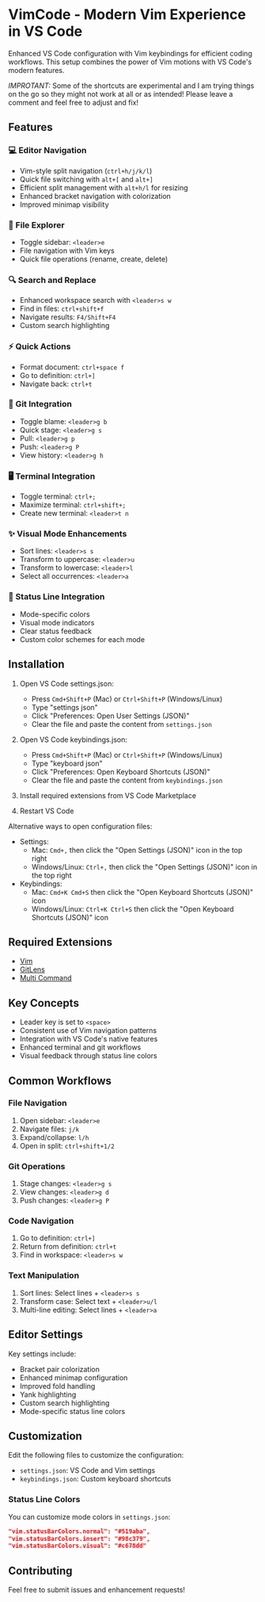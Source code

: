 # VimCode - Modern Vim Experience in VS Code

Enhanced VS Code configuration with Vim keybindings for efficient coding workflows. This setup combines the power of Vim motions with VS Code's modern features.

*IMPROTANT:* Some of the shortcuts are experimental and I am trying things on the go so they might not work at all or as intended! Please leave a comment and feel free to adjust and fix!

## Features

### 💻 Editor Navigation
- Vim-style split navigation (`ctrl+h/j/k/l`)
- Quick file switching with `alt+[` and `alt+]`
- Efficient split management with `alt+h/l` for resizing
- Enhanced bracket navigation with colorization
- Improved minimap visibility

### 📁 File Explorer
- Toggle sidebar: `<leader>e`
- File navigation with Vim keys
- Quick file operations (rename, create, delete)

### 🔍 Search and Replace
- Enhanced workspace search with `<leader>s w`
- Find in files: `ctrl+shift+f`
- Navigate results: `F4/Shift+F4`
- Custom search highlighting

### ⚡ Quick Actions
- Format document: `ctrl+space f`
- Go to definition: `ctrl+]`
- Navigate back: `ctrl+t`

### 🔧 Git Integration
- Toggle blame: `<leader>g b`
- Quick stage: `<leader>g s`
- Pull: `<leader>g p`
- Push: `<leader>g P`
- View history: `<leader>g h`

### 🖥️ Terminal Integration
- Toggle terminal: `ctrl+;`
- Maximize terminal: `ctrl+shift+;`
- Create new terminal: `<leader>t n`

### ✨ Visual Mode Enhancements
- Sort lines: `<leader>s s`
- Transform to uppercase: `<leader>u`
- Transform to lowercase: `<leader>l`
- Select all occurrences: `<leader>a`

### 🎨 Status Line Integration
- Mode-specific colors
- Visual mode indicators
- Clear status feedback
- Custom color schemes for each mode

## Installation

1. Open VS Code settings.json:
   - Press `Cmd+Shift+P` (Mac) or `Ctrl+Shift+P` (Windows/Linux)
   - Type "settings json"
   - Click "Preferences: Open User Settings (JSON)"
   - Clear the file and paste the content from `settings.json`

2. Open VS Code keybindings.json:
   - Press `Cmd+Shift+P` (Mac) or `Ctrl+Shift+P` (Windows/Linux)
   - Type "keyboard json"
   - Click "Preferences: Open Keyboard Shortcuts (JSON)"
   - Clear the file and paste the content from `keybindings.json`

3. Install required extensions from VS Code Marketplace
4. Restart VS Code

Alternative ways to open configuration files:
- Settings:
  - Mac: `Cmd+,` then click the "Open Settings (JSON)" icon in the top right
  - Windows/Linux: `Ctrl+,` then click the "Open Settings (JSON)" icon in the top right
- Keybindings:
  - Mac: `Cmd+K Cmd+S` then click the "Open Keyboard Shortcuts (JSON)" icon
  - Windows/Linux: `Ctrl+K Ctrl+S` then click the "Open Keyboard Shortcuts (JSON)" icon

## Required Extensions

- [Vim](https://marketplace.visualstudio.com/items?itemName=vscodevim.vim)
- [GitLens](https://marketplace.visualstudio.com/items?itemName=eamodio.gitlens)
- [Multi Command](https://marketplace.visualstudio.com/items?itemName=ryuta46.multi-command)

## Key Concepts

- Leader key is set to `<space>`
- Consistent use of Vim navigation patterns
- Integration with VS Code's native features
- Enhanced terminal and git workflows
- Visual feedback through status line colors

## Common Workflows

### File Navigation
1. Open sidebar: `<leader>e`
2. Navigate files: `j/k`
3. Expand/collapse: `l/h`
4. Open in split: `ctrl+shift+1/2`

### Git Operations
1. Stage changes: `<leader>g s`
2. View changes: `<leader>g d`
3. Push changes: `<leader>g P`

### Code Navigation
1. Go to definition: `ctrl+]`
2. Return from definition: `ctrl+t`
3. Find in workspace: `<leader>s w`

### Text Manipulation
1. Sort lines: Select lines + `<leader>s s`
2. Transform case: Select text + `<leader>u/l`
3. Multi-line editing: Select lines + `<leader>a`

## Editor Settings

Key settings include:
- Bracket pair colorization
- Enhanced minimap configuration
- Improved fold handling
- Yank highlighting
- Custom search highlighting
- Mode-specific status line colors

## Customization

Edit the following files to customize the configuration:
- `settings.json`: VS Code and Vim settings
- `keybindings.json`: Custom keyboard shortcuts

### Status Line Colors
You can customize mode colors in `settings.json`:
```json
"vim.statusBarColors.normal": "#519aba",
"vim.statusBarColors.insert": "#98c379",
"vim.statusBarColors.visual": "#c678dd"
```

## Contributing

Feel free to submit issues and enhancement requests!
